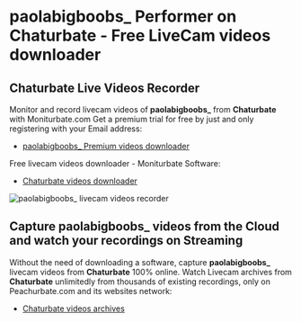 # paolabigboobs_ Performer on Chaturbate - Free LiveCam videos downloader

## Chaturbate Live Videos Recorder

Monitor and record livecam videos of **paolabigboobs_** from **Chaturbate** with Moniturbate.com
Get a premium trial for free by just and only registering with your Email address:
* [paolabigboobs_ Premium videos downloader](https://moniturbate.com/request-demo-licence-key.html)

Free livecam videos downloader - Moniturbate Software:
* [Chaturbate videos downloader](https://moniturbate.com/moniturbate-download-software.html)

![paolabigboobs_ livecam videos recorder](https://peachurnet.com/templates/moniturbate-software.png)


## Capture paolabigboobs_ videos from the Cloud and watch your recordings on Streaming

Without the need of downloading a software, capture **paolabigboobs_** livecam videos from **Chaturbate** 100% online.
Watch Livecam archives from **Chaturbate** unlimitedly from thousands of existing recordings, only on Peachurbate.com and its websites network:
* [Chaturbate videos archives](https://peachurnet.com/)